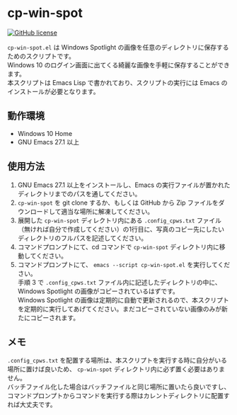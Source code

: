 

# cp-win-spot

[![GitHub license](<https://img.shields.io/github/license/suyeden/cp-win-spot?color=blue>)](<https://github.com/suyeden/cp-win-spot/blob/master/LICENSE>)  

`cp-win-spot.el` は Windows Spotlight の画像を任意のディレクトリに保存するためのスクリプトです。  
Windows 10 のログイン画面に出てくる綺麗な画像を手軽に保存することができます。  
本スクリプトは Emacs Lisp で書かれており、スクリプトの実行には Emacs のインストールが必要となります。  


## 動作環境

-   Windows 10 Home
-   GNU Emacs 27.1 以上


## 使用方法

1.  GNU Emacs 27.1 以上をインストールし、Emacs の実行ファイルが置かれたディレクトリまでのパスを通してください。
2.  `cp-win-spot` を git clone するか、もしくは GitHub から Zip ファイルをダウンロードして適当な場所に解凍してください。
3.  展開した `cp-win-spot` ディレクトリ内にある `.config_cpws.txt` ファイル（無ければ自分で作成してください）の1行目に、写真のコピー先にしたいディレクトリのフルパスを記述してください。
4.  コマンドプロンプトにて、cd コマンドで `cp-win-spot` ディレクトリ内に移動してください。
5.  コマンドプロンプトにて、 `emacs --script cp-win-spot.el` を実行してください。  
    手順 3 で `.config_cpws.txt` ファイル内に記述したディレクトリの中に、Windows Spotlight の画像がコピーされているはずです。  
    Windows Spotlight の画像は定期的に自動で更新されるので、本スクリプトを定期的に実行してあげてください。まだコピーされていない画像のみが新たにコピーされます。


## メモ

`.config_cpws.txt` を配置する場所は、本スクリプトを実行する時に自分がいる場所に置けば良いため、 `cp-win-spot` ディレクトリ内に必ず置く必要はありません。  
バッチファイル化した場合はバッチファイルと同じ場所に置いたら良いですし、コマンドプロンプトからコマンドを実行する際はカレントディレクトリに配置すれば大丈夫です。  

